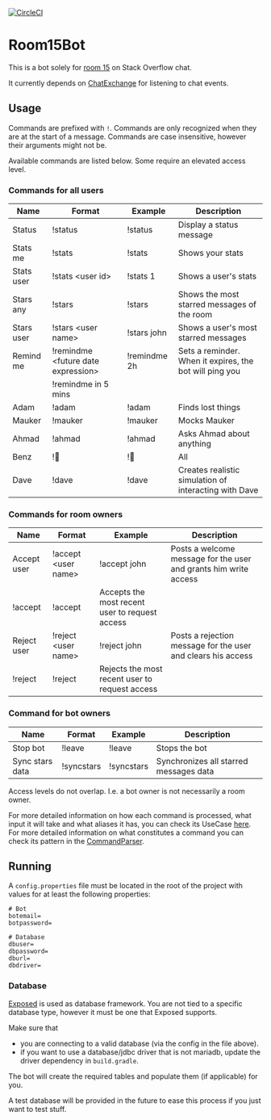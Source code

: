 [![CircleCI](https://circleci.com/gh/TimCastelijns/Room15Bot/tree/master.svg?style=shield)](https://circleci.com/gh/TimCastelijns/Room15Bot/tree/master)

# Room15Bot

This is a bot solely for [room 15](https://chat.stackoverflow.com/rooms/15/android) on Stack Overflow chat.

It currently depends on [ChatExchange](https://github.com/TimCastelijns/ChatExchange) for listening to chat events.


## Usage

Commands are prefixed with `!`. Commands are only recognized when they are at the start of a message. Commands are case insensitive, however their arguments might not be.

Available commands are listed below. Some require an elevated access level. 

### Commands for all users

Name|Format|Example|Description
---|---|---|---
Status|!status|!status|Display a status message
Stats me|!stats|!stats|Shows your stats
Stats user|!stats \<user id\>|!stats 1|Shows a user's stats
Stars any|!stars|!stars|Shows the most starred messages of the room
Stars user|!stars \<user name\>|!stars john|Shows a user's most starred messages
Remind me|!remindme \<future date expression\>|!remindme 2h|Sets a reminder. When it expires, the bot will ping you
||!remindme in 5 mins|
Adam|!adam|!adam|Finds lost things
Mauker|!mauker|!mauker|Mocks Mauker
Ahmad|!ahmad|!ahmad|Asks Ahmad about anything
Benz|!🚗|!🚗|All|Checks your car
Dave|!dave|!dave|Creates realistic simulation of interacting with Dave

### Commands for room owners

Name|Format|Example|Description
---|---|---|---
Accept user|!accept \<user name\>|!accept john|Posts a welcome message for the user and grants him write access
|!accept|!accept|Accepts the most recent user to request access
Reject user|!reject \<user name\>|!reject john|Posts a rejection message for the user and clears his access
|!reject|!reject|Rejects the most recent user to request access

### Command for bot owners

Name|Format|Example|Description
---|---|---|---
Stop bot|!leave|!leave|Stops the bot
Sync stars data|!syncstars|!syncstars|Synchronizes all starred messages data

Access levels do not overlap. I.e. a bot owner is not necessarily a room owner.

For more detailed information on how each command is processed, what input it will take and what aliases it has, you can check its UseCase [here](https://github.com/TimCastelijns/Room15Bot/tree/master/src/main/kotlin/com/timcastelijns/room15bot/bot/usecases). For more detailed information on what constitutes a command you can check its pattern in the [CommandParser](https://github.com/TimCastelijns/Room15Bot/blob/master/src/main/kotlin/com/timcastelijns/room15bot/util/CommandParser.kt).


## Running

A `config.properties` file must be located in the root of the project with values for at least the following properties:

    # Bot
    botemail=
    botpassword=

    # Database
    dbuser=
    dbpassword=
    dburl=
    dbdriver=

### Database

[Exposed](https://github.com/JetBrains/Exposed) is used as database framework. You are not tied to a specific database type, however it must be one that Exposed supports.

Make sure that

- you are connecting to a valid database (via the config in the file above).
- if you want to use a database/jdbc driver that is not mariadb, update the driver dependency in `build.gradle`.

The bot will create the required tables and populate them (if applicable) for you.

A test database will be provided in the future to ease this process if you just want to test stuff.

